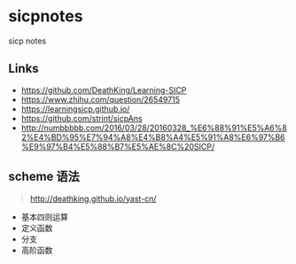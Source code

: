 # sicpnotes
sicp notes


## Links

- https://github.com/DeathKing/Learning-SICP
- https://www.zhihu.com/question/26549715
- https://learningsicp.github.io/
- https://github.com/strint/sicpAns
- http://numbbbbb.com/2016/03/28/20160328_%E6%88%91%E5%A6%82%E4%BD%95%E7%94%A8%E4%B8%A4%E5%91%A8%E6%97%B6%E9%97%B4%E5%88%B7%E5%AE%8C%20SICP/

## scheme 语法

> http://deathking.github.io/yast-cn/

- 基本四则运算
- 定义函数
- 分支
- 高阶函数
